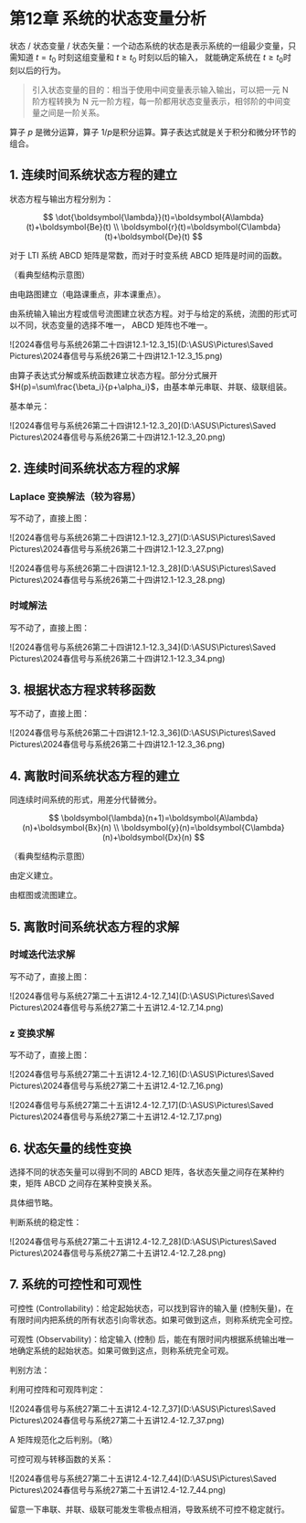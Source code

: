 # 第12章 系统的状态变量分析

状态 / 状态变量 / 状态矢量：一个动态系统的状态是表示系统的一组最少变量，只需知道 $t=t_0$ 时刻这组变量和 $t\geqslant t_0$ 时刻以后的输入， 就能确定系统在 $t\geqslant t_0$​ 时刻以后的行为。

> 引入状态变量的目的：相当于使用中间变量表示输入输出，可以把一元 N 阶方程转换为 N 元一阶方程，每一阶都用状态变量表示，相邻阶的中间变量之间是一阶关系。

算子 $p$ 是微分运算，算子 $1/p$​ 是积分运算。算子表达式就是关于积分和微分环节的组合。


## 1. 连续时间系统状态方程的建立


状态方程与输出方程分别为：

$$
\dot{\boldsymbol{\lambda}}(t)=\boldsymbol{A\lambda}(t)+\boldsymbol{Be}(t)
\\
\boldsymbol{r}(t)=\boldsymbol{C\lambda}(t)+\boldsymbol{De}(t)
$$

对于 LTI 系统 ABCD 矩阵是常数，而对于时变系统 ABCD 矩阵是时间的函数。

（看典型结构示意图）

由电路图建立（电路课重点，非本课重点）。

由系统输入输出方程或信号流图建立状态方程。对于与给定的系统，流图的形式可以不同，状态变量的选择不唯一， ABCD 矩阵也不唯一。

![2024春信号与系统26第二十四讲12.1-12.3_15](D:\ASUS\Pictures\Saved Pictures\2024春信号与系统26第二十四讲12.1-12.3_15.png)

由算子表达式分解或系统函数建立状态方程。部分分式展开 $H(p)=\sum\frac{\beta_i}{p+\alpha_i}$​ ，由基本单元串联、并联、级联组装。

基本单元：

![2024春信号与系统26第二十四讲12.1-12.3_20](D:\ASUS\Pictures\Saved Pictures\2024春信号与系统26第二十四讲12.1-12.3_20.png)


## 2. 连续时间系统状态方程的求解


### Laplace 变换解法（较为容易）


写不动了，直接上图：

![2024春信号与系统26第二十四讲12.1-12.3_27](D:\ASUS\Pictures\Saved Pictures\2024春信号与系统26第二十四讲12.1-12.3_27.png)

![2024春信号与系统26第二十四讲12.1-12.3_28](D:\ASUS\Pictures\Saved Pictures\2024春信号与系统26第二十四讲12.1-12.3_28.png)


### 时域解法

写不动了，直接上图：

![2024春信号与系统26第二十四讲12.1-12.3_34](D:\ASUS\Pictures\Saved Pictures\2024春信号与系统26第二十四讲12.1-12.3_34.png)


## 3. 根据状态方程求转移函数


写不动了，直接上图：

![2024春信号与系统26第二十四讲12.1-12.3_36](D:\ASUS\Pictures\Saved Pictures\2024春信号与系统26第二十四讲12.1-12.3_36.png)


## 4. 离散时间系统状态方程的建立


同连续时间系统的形式，用差分代替微分。

$$
\boldsymbol{\lambda}(n+1)=\boldsymbol{A\lambda}(n)+\boldsymbol{Bx}(n)
\\
\boldsymbol{y}(n)=\boldsymbol{C\lambda}(n)+\boldsymbol{Dx}(n)
$$

（看典型结构示意图）

由定义建立。

由框图或流图建立。


## 5. 离散时间系统状态方程的求解


### 时域迭代法求解


写不动了，直接上图：

![2024春信号与系统27第二十五讲12.4-12.7_14](D:\ASUS\Pictures\Saved Pictures\2024春信号与系统27第二十五讲12.4-12.7_14.png)


### z 变换求解


写不动了，直接上图：

![2024春信号与系统27第二十五讲12.4-12.7_16](D:\ASUS\Pictures\Saved Pictures\2024春信号与系统27第二十五讲12.4-12.7_16.png)

![2024春信号与系统27第二十五讲12.4-12.7_17](D:\ASUS\Pictures\Saved Pictures\2024春信号与系统27第二十五讲12.4-12.7_17.png)


## 6. 状态矢量的线性变换


选择不同的状态矢量可以得到不同的 ABCD 矩阵，各状态矢量之间存在某种约束，矩阵 ABCD 之间存在某种变换关系。

具体细节略。

判断系统的稳定性：

![2024春信号与系统27第二十五讲12.4-12.7_28](D:\ASUS\Pictures\Saved Pictures\2024春信号与系统27第二十五讲12.4-12.7_28.png)


## 7. 系统的可控性和可观性


可控性 (Controllability)：给定起始状态，可以找到容许的输入量 (控制矢量)，在有限时间内把系统的所有状态引向零状态。如果可做到这点，则称系统完全可控。

可观性 (Observability)：给定输入 (控制) 后，能在有限时间内根据系统输出唯一地确定系统的起始状态。如果可做到这点，则称系统完全可观。

判别方法：

利用可控阵和可观阵判定：

![2024春信号与系统27第二十五讲12.4-12.7_37](D:\ASUS\Pictures\Saved Pictures\2024春信号与系统27第二十五讲12.4-12.7_37.png)

A 矩阵规范化之后判别。（略）

可控可观与转移函数的关系：

![2024春信号与系统27第二十五讲12.4-12.7_44](D:\ASUS\Pictures\Saved Pictures\2024春信号与系统27第二十五讲12.4-12.7_44.png)

留意一下串联、并联、级联可能发生零极点相消，导致系统不可控不稳定就行。
